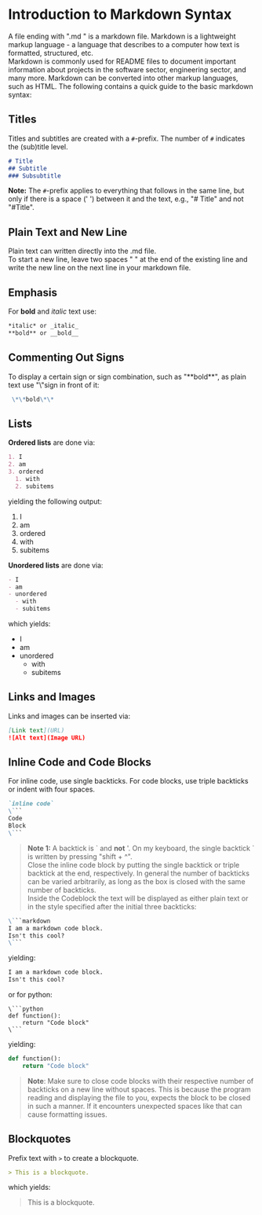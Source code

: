 # Introduction to Markdown Syntax

A file ending with ".md " is a markdown file. Markdown is a lightweight markup language - a language that describes to a computer how text is formatted, structured, etc.  
Markdown is commonly used for README files to document important information about projects in the software sector, engineering sector, and many more. Markdown can be converted into other markup languages, such as HTML. 
The following contains a quick guide to the basic markdown syntax:

## Titles

Titles and subtitles are created with a `#`-prefix. The number of `#` indicates the (sub)title level.

```markdown
# Title
## Subtitle
### Subsubtitle
```
**Note:** The `#`-prefix applies to everything that follows in the same line, but only if there is a space (' ') between it and the text, e.g., "# Title" and not "#Title".

## Plain Text and New Line

Plain text can written directly into the .md file.  
To start a new line, leave two spaces "  " at the end of the existing line and write the new line on the next line in your markdown file.

## Emphasis

For **bold** and *italic* text use:  

```markdown
*italic* or _italic_
**bold** or __bold__
```
## Commenting Out Signs
To display a certain sign or sign combination, such as "\*\*bold\*\*", as plain text use "\\"sign in front of it:
```markdown
 \*\*bold\*\*
```

## Lists
**Ordered lists** are done via:  
```markdown
1. I
2. am
3. ordered
  1. with
  2. subitems
```
yielding the following output:  
1. I
2. am
3. ordered
  1. with
  2. subitems

**Unordered lists** are done via:  
```markdown
- I
- am
- unordered
  - with
  - subitems
```
which yields:  
- I
- am
- unordered
  - with
  - subitems
 
## Links and Images

Links and images can be inserted via:  
```markdown
[Link text](URL)
![Alt text](Image URL)
```

## Inline Code and Code Blocks

For inline code, use single backticks. For code blocks, use triple backticks or indent with four spaces.  
```markdown
`inline code`
\```
Code
Block
\```
```  
> **Note 1:** A backtick is \` and **not** '. On my keyboard, the single backtick \` is written by pressing "shift + ^".  
Close the inline code block by putting the single backtick or triple backtick at the end, respectively. In general the number of backticks can be varied arbitrarily, as long as the box is closed with the same number of backticks.  
Inside the Codeblock the text will be displayed as either plain text or in the style specified after the initial three backticks:
```markdown
\```markdown
I am a markdown code block.
Isn't this cool?
\```
```
yielding:
```markdown
I am a markdown code block.
Isn't this cool?
```

or for python:
```
\```python
def function():
    return "Code block"
\```
```
yielding:
```python
def function():
    return "Code block"
```
> **Note**: Make sure to close code blocks with their respective number of backticks on a new line without spaces. This is because the program reading and displaying the file to you, expects the block to be closed in such a manner. If it encounters unexpected spaces like that can cause formatting issues.

## Blockquotes

Prefix text with `>` to create a blockquote.
```markdown
> This is a blockquote.
```
which yields:
> This is a blockquote.



